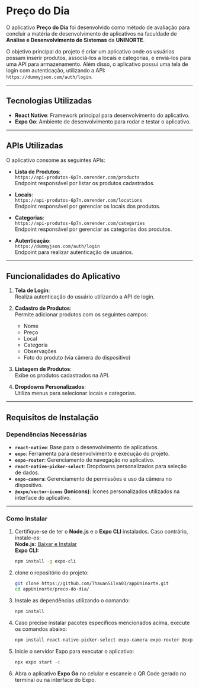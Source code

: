 
# Preço do Dia

O aplicativo **Preço do Dia** foi desenvolvido como método de avaliação para concluir a matéria de desenvolvimento de aplicativos na faculdade de **Análise e Desenvolvimento de Sistemas** da **UNINORTE**.

O objetivo principal do projeto é criar um aplicativo onde os usuários possam inserir produtos, associá-los a locais e categorias, e enviá-los para uma API para armazenamento. Além disso, o aplicativo possui uma tela de login com autenticação, utilizando a API: `https://dummyjson.com/auth/login`.

---

## Tecnologias Utilizadas

- **React Native**: Framework principal para desenvolvimento do aplicativo.
- **Expo Go**: Ambiente de desenvolvimento para rodar e testar o aplicativo.

---

## APIs Utilizadas

O aplicativo consome as seguintes APIs:

- **Lista de Produtos**:  
  `https://api-produtos-6p7n.onrender.com/products`  
  Endpoint responsável por listar os produtos cadastrados.

- **Locais**:  
  `https://api-produtos-6p7n.onrender.com/locations`  
  Endpoint responsável por gerenciar os locais dos produtos.

- **Categorias**:  
  `https://api-produtos-6p7n.onrender.com/categories`  
  Endpoint responsável por gerenciar as categorias dos produtos.

- **Autenticação**:  
  `https://dummyjson.com/auth/login`  
  Endpoint para realizar autenticação de usuários.

---

## Funcionalidades do Aplicativo

1. **Tela de Login**:  
   Realiza autenticação do usuário utilizando a API de login.
   
2. **Cadastro de Produtos**:  
   Permite adicionar produtos com os seguintes campos:  
   - Nome
   - Preço
   - Local
   - Categoria
   - Observações
   - Foto do produto (via câmera do dispositivo)

3. **Listagem de Produtos**:  
   Exibe os produtos cadastrados na API.

4. **Dropdowns Personalizados**:  
   Utiliza menus para selecionar locais e categorias.

---

## Requisitos de Instalação

### **Dependências Necessárias**

- **`react-native`**: Base para o desenvolvimento de aplicativos.  
- **`expo`**: Ferramenta para desenvolvimento e execução do projeto.  
- **`expo-router`**: Gerenciamento de navegação no aplicativo.  
- **`react-native-picker-select`**: Dropdowns personalizados para seleção de dados.  
- **`expo-camera`**: Gerenciamento de permissões e uso da câmera no dispositivo.  
- **`@expo/vector-icons` (Ionicons)**: Ícones personalizados utilizados na interface do aplicativo.

---

### **Como Instalar**

1. Certifique-se de ter o **Node.js** e o **Expo CLI** instalados. Caso contrário, instale-os:  
   **Node.js:** [Baixar e Instalar](https://nodejs.org/)  
   **Expo CLI:**  
   ```bash
   npm install -g expo-cli
   ```

2. clone o repositório do projeto:  
   ```bash
   git clone https://github.com/ThauanSilva03/appUninorte.git
   cd appUninorte/preco-do-dia/
   ```

3. Instale as dependências utilizando o comando:  
   ```bash
   npm install
   ```

4. Caso precise instalar pacotes específicos mencionados acima, execute os comandos abaixo:  
   ```bash
   npm install react-native-picker-select expo-camera expo-router @expo/vector-icons
   ```

5. Inicie o servidor Expo para executar o aplicativo:  
   ```bash
   npx expo start -c
   ```

6. Abra o aplicativo **Expo Go** no celular e escaneie o QR Code gerado no terminal ou na interface do Expo.
